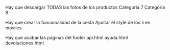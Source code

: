 Hay que descargar TODAS las fotos de los productos
    Categoria 7
    Categoria 8

Hay que crear la funcionalidad de la cesta
    Ajustar el style de los li en moviles

Hay que acabar las páginas del footer
    api.html
    ayuda.html
    devoluciones.html